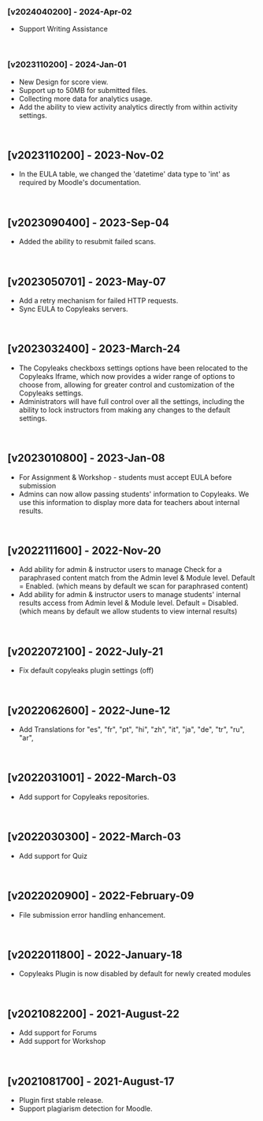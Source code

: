 ### [v2024040200] - 2024-Apr-02
- Support Writing Assistance
<br>

### [v2023110200] - 2024-Jan-01
- New Design for score view.
- Support up to 50MB for submitted files.
- Collecting more data for analytics usage.
- Add the ability to view activity analytics directly from within activity settings.
<br>

## [v2023110200] - 2023-Nov-02
- In the EULA table, we changed the 'datetime' data type to 'int' as required by Moodle's documentation.
<br>

## [v2023090400] - 2023-Sep-04
- Added the ability to resubmit failed scans.
<br>

## [v2023050701] - 2023-May-07
- Add a retry mechanism for failed HTTP requests.
- Sync EULA to Copyleaks servers.
<br>

## [v2023032400] - 2023-March-24
-  The Copyleaks checkboxs settings options have been relocated to the Copyleaks Iframe, which now provides a wider range of options to choose from, allowing for greater control and customization of the  Copyleaks settings.
-  Administrators will have full control over all the settings, including the ability to lock instructors from making any changes to the default settings.
<br>

## [v2023010800] - 2023-Jan-08
-  For Assignment & Workshop - students must accept EULA before submission
-  Admins can now allow passing students' information to Copyleaks.
   We use this information to display more data for teachers about internal results.
<br>

## [v2022111600] - 2022-Nov-20
-  Add ability for admin & instructor users to manage Check for a paraphrased content match from the Admin level & Module level.
   Default = Enabled. (which means by default we scan for paraphrased content)
-  Add ability for admin & instructor users to manage students' internal results access from Admin level & Module level.
   Default = Disabled. (which means by default we allow students to view internal results)
<br>

## [v2022072100] - 2022-July-21
-  Fix default copyleaks plugin settings (off)
<br>

## [v2022062600] - 2022-June-12
-  Add Translations for "es", "fr", "pt", "hi", "zh", "it", "ja", "de", "tr", "ru", "ar",
<br>

## [v2022031001] - 2022-March-03
-  Add support for Copyleaks repositories.
<br>

## [v2022030300] - 2022-March-03
-  Add support for Quiz
<br>

## [v2022020900] - 2022-February-09
-  File submission error handling enhancement.
<br>

## [v2022011800] - 2022-January-18
-  Copyleaks Plugin is now disabled by default for newly created modules
<br>

## [v2021082200] - 2021-August-22
-  Add support for Forums
-  Add support for Workshop
<br>

## [v2021081700] - 2021-August-17
- Plugin first stable release.
- Support plagiarism detection for Moodle.